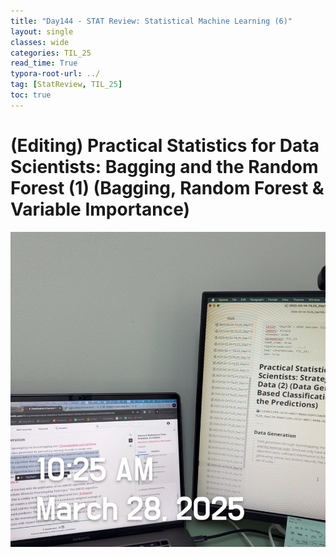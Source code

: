 ```yaml
---
title: "Day144 - STAT Review: Statistical Machine Learning (6)"
layout: single
classes: wide
categories: TIL_25
read_time: True
typora-root-url: ../
tag: [StatReview, TIL_25]
toc: true 
---
```


# (Editing) Practical Statistics for Data Scientists: Bagging and the Random Forest (1) (Bagging, Random Forest & Variable Importance)

![BC9A9255-2FE3-459C-B4DF-21FD074E5CED_1_105_c](../../images/2025-03-28-TIL25_Day144/BC9A9255-2FE3-459C-B4DF-21FD074E5CED_1_105_c.jpeg)

 <Br> 
